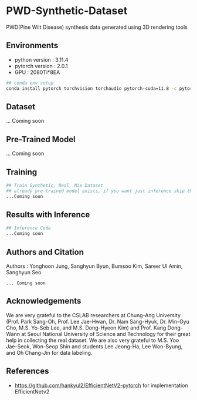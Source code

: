 # PWD-Synthetic-Dataset
PWD(Pine Wilt Disease) synthesis data generated using 3D rendering tools

## Environments

- python  version : 3.11.4
- pytorch version :  2.0.1
- GPU : 2080Ti*8EA

```bash
## conda env setup
conda install pytorch torchvision torchaudio pytorch-cuda=11.8 -c pytorch -c nvidia
```

## Dataset

... Coming soon

## Pre-Trained Model

... Coming soon

## Training

```bash
## Train Synthetic, Real, Mix Dataset
## already pre-trained model exists, if you want just inference skip this section(training) 
...Coming soon
```

## Results with Inference

```bash
## Inference Code
...Coming soon
```

## Authors and Citation

Authors : Yonghoon Jung, Sanghyun Byun, Bumsoo Kim, Sareer Ul Amin, Sanghyun Seo

```
... Coming soon
```

## Acknowledgements

We are very grateful to the CSLAB researchers at Chung-Ang University (Prof. Park Sang-Oh, Prof. Lee Jae-Hwan, Dr. Nam Sang-Hyuk, Dr. Min-Gyu Cho, M.S. Yo-Seb Lee, and M.S. Dong-Hyeon Kim) and Prof. Kang Dong-Wann at Seoul National University of Science and Technology for their great help in collecting the real dataset. We are also very grateful to M.S. Yoo Jae-Seok, Won-Seop Shin and students Lee Jeong-Ha, Lee Won-Byung, and Oh Chang-Jin for data labeling.

## References

- https://github.com/hankyul2/EfficientNetV2-pytorch for implementation EfficientNetv2
